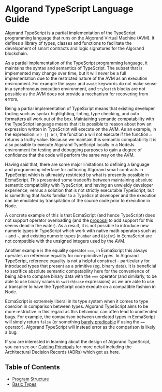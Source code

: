 # Algorand TypeScript Language Guide

Algorand TypeScript is a partial implementation of the TypeScript programming language that runs on the Algorand Virtual Machine (AVM). It defines a library of types, classes and functions to facilitate the development of smart contracts and logic signatures for the Algorand blockchain.

As a partial implementation of the TypeScript programming language, it maintains the syntax and semantics of TypeScript. The subset that is implemented may change over time, but it will never be a full implementation due to the restricted nature of the AVM as an execution environment. For example the `async` and `await` keywords do not make sense in a synchronous execution environment, and `try`/`catch` blocks are not possible as the AVM does not provide a mechanism for recovering from errors.

Being a partial implementation of TypeScript means that existing developer tooling such as syntax highlighting, linting, type checking, and auto formatters all work out of the box. Maintaining semantic compatability with the TypeScript language means that it is possible to reason about how an expression written in TypeScript will execute on the AVM. As an example, in the expression `a() || b()`, the function `b` will not execute if the function `a` returns a truthy value. Because we maintain this semantic compatability it is also possible to execute Algorand TypeScript locally in a NodeJs environment for testing and debugging purposes to gain a degree of confidence that the code will perform the same way on the AVM.

Having said that, there are some major limitations to defining a language and programming interface for authoring Algorand smart contracts in TypeScript which is ultimately restricted by what is presently possible in EcmaScript. This presented some tradeoffs between maintaining absolute semantic compatibility with TypeScript, and having an unwieldy developer experience; versus a solution that is not strictly executable TypeScript, but is something that _looks_ familiar to a TypeScript developer and the execution can be emulated by transpilation of the source code prior to execution in Node.

A concrete example of this is that EcmaScript (and hence TypeScript) does not support operator overloading (and the [proposal](https://github.com/tc39/proposal-operator-overloading) to add support for this seems dead in the water). As a result, it is not possible to introduce new numeric types in TypeScript which work with native math operators such as `+` and `-`, and existing numeric types (`number` and `BigInt`) in EcmaScript are not compatible with the unsigned integers used by the AVM.

Another example is the equality operator `===`, in EcmaScript this always operates on reference equality for non-primitive types. In Algorand TypeScript, reference equality is not a helpful construct - particularly for introduced types that present as a primitive (eg. binary data). It is beneficial to sacrifice absolute semantic compatability here for the convenience of being able to compare binary data with the `===` operator (and similarly, to be able to use binary values in `switch`/`case` expressions) as we are able to use a transpiler to have the TypeScript code execute on a compatible fashion in Node.

EcmaScript is extremely liberal in its type system when it comes to type coercion in comparison between types. Algorand TypeScript aims to be more restrictive in this regard as this behaviour can often lead to unintended bugs. For example, the comparison between unrelated types in EcmaScript will simply return `false` (or something [barely predicable](https://developer.mozilla.org/en-US/docs/Web/JavaScript/Reference/Operators/Equality) if using the `==` operator). Algorand TypeScript will instead error as the comparison is likely a bug.

If you are interested in learning about the design of Algorand TypeScript, you can see our [Guiding Principals](lg-guiding-principals.md) for more detail including the Architectural Decision Records (ADRs) which got us here.


## Table of Contents

 - [Program Structure](lg-program-structure.md)
 - [Basic Types](lg-types.md)

